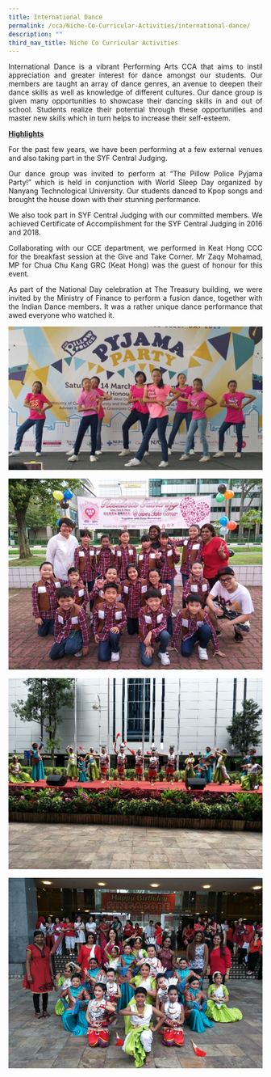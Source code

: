 ```yaml
---
title: International Dance
permalink: /cca/Niche-Co-Curricular-Activities/international-dance/
description: ""
third_nav_title: Niche Co Curricular Activities
---
```

<p style="text-align:justify">International Dance is a vibrant Performing Arts CCA that aims to instil appreciation and greater interest for dance amongst our students. Our members are taught an array of dance genres, an avenue to deepen their dance skills as well as knowledge of different cultures. Our dance group is given many opportunities to showcase their dancing skills in and out of school. Students realize their potential through these opportunities and master new skills which in turn helps to increase their self-esteem.

<b><u>Highlights</u></b>

<p style="text-align:justify">For the past few years, we have been performing at a few external venues and also taking part in the SYF Central Judging.

<p style="text-align:justify">Our dance group was invited to perform at “The Pillow Police Pyjama Party!” which is held in conjunction with World Sleep Day organized by Nanyang Technological University. Our students danced to Kpop songs and brought the house down with their stunning performance.

<p style="text-align:justify">We also took part in SYF Central Judging with our committed members. We achieved Certificate of Accomplishment for the SYF Central Judging in 2016 and 2018.

<p style="text-align:justify">Collaborating with our CCE department, we performed in Keat Hong CCC for the breakfast session at the Give and Take Corner. Mr Zaqy Mohamad, MP for Chua Chu Kang GRC (Keat Hong) was the guest of honour for this event.

<p style="text-align:justify">As part of the National Day celebration at The Treasury building, we were invited by the Ministry of Finance to perform a fusion dance, together with the Indian Dance members. It was a rather unique dance performance that awed everyone who watched it.

![](/images/id1.jpeg)

![](/images/id2.jpeg)

![](/images/id3.jpeg)

![](/images/id4.png)